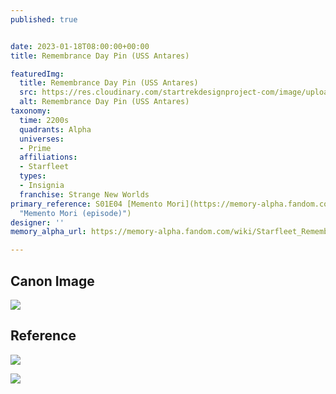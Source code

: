 ```yaml
---
published: true


date: 2023-01-18T08:00:00+00:00
title: Remembrance Day Pin (USS Antares)

featuredImg:
  title: Remembrance Day Pin (USS Antares)
  src: https://res.cloudinary.com/startrekdesignproject-com/image/upload/v1674092869/Rememberance-Day-Pin-_Antares.png
  alt: Remembrance Day Pin (USS Antares)
taxonomy:
  time: 2200s
  quadrants: Alpha
  universes:
  - Prime
  affiliations:
  - Starfleet
  types:
  - Insignia
  franchise: Strange New Worlds
primary_reference: S01E04 [Memento Mori](https://memory-alpha.fandom.com/wiki/Memento_Mori_(episode)
  "Memento Mori (episode)")
designer: ''
memory_alpha_url: https://memory-alpha.fandom.com/wiki/Starfleet_Remembrance_Day

---
```

## Canon Image

![](https://res.cloudinary.com/startrekdesignproject-com/image/upload/v1674092867/Rememberance-Day-Pin-Antares_SNW-1x4-1.jpg)

## Reference

![](https://res.cloudinary.com/startrekdesignproject-com/image/upload/v1674092868/Rememberance-Day-Pin_Ref-1.jpg)

![](https://res.cloudinary.com/startrekdesignproject-com/image/upload/v1674092869/Rememberance-Day-Pin_Ref-2a.jpg)